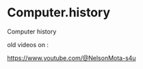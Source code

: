 # Computer.history
Computer history 


old videos on :

https://www.youtube.com/@NelsonMota-s4u





